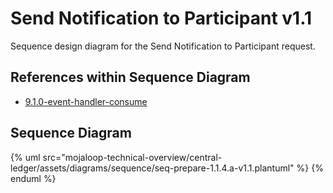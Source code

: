 # Send Notification to Participant v1.1

Sequence design diagram for the Send Notification to Participant request.

## References within Sequence Diagram

* [9.1.0-event-handler-consume](../../central-event-processor/9.1.0-event-handler-placeholder.md)

## Sequence Diagram

{% uml src="mojaloop-technical-overview/central-ledger/assets/diagrams/sequence/seq-prepare-1.1.4.a-v1.1.plantuml" %}
{% enduml %}